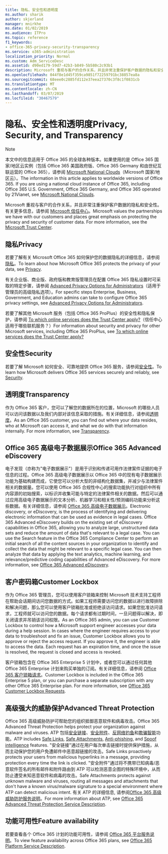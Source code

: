 ```yaml
---
title: 隐私、安全性和透明度
ms.author: sharik
author: skjerland
manager: mnirkhe
ms.date: 01/02/2019
ms.audience: ITPro
ms.topic: reference
f1_keywords:
- office-365-privacy-security-transparency
ms.service: o365-administration
localization_priority: Normal
ms.custom: Adm_ServiceDesc
ms.assetid: d90ed179-59d7-42b3-b849-5b580c2c93b1
description: Microsoft 重视与客户的合作关系，并且非常注重保护客户数据的隐私和安全性。 有关更多信息，请参阅 Microsoft 信任中心。
ms.openlocfilehash: 044f8e1d45f359ca9851f72259791bc38857ea8a
ms.sourcegitcommit: 68eee0c2885fd112e37eea27370c3f8c1f0831cb
ms.translationtype: MT
ms.contentlocale: zh-CN
ms.lasthandoff: 03/07/2019
ms.locfileid: "30467579"
---
```

# <a name="privacy-security-and-transparency"></a><span data-ttu-id="249a9-104">隐私、安全性和透明度</span><span class="sxs-lookup"><span data-stu-id="249a9-104">Privacy, Security, and Transparency</span></span>

> [!NOTE]
> <span data-ttu-id="249a9-p102">本文中的信息适用于 Office 365 的全球各种版本。如果使用的是 Office 365 国家/地区云实例（包括 Office 365 美国政府版、Office 365 Germany 和由世纪互联运营的 Office 365），请参阅 [Microsoft National Clouds](https://go.microsoft.com/fwlink/?linkid=841582)（Microsoft 国家/地区云）。</span><span class="sxs-lookup"><span data-stu-id="249a9-p102">The information in this article applies to worldwide versions of Office 365. If you are using a national cloud instance of Office 365, including Office 365 U.S. Government, Office 365 Germany, and Office 365 operated by 21Vianet, see [Microsoft National Clouds](https://go.microsoft.com/fwlink/?linkid=841582).</span></span> 
  
<span data-ttu-id="249a9-p103">Microsoft 重视与客户的合作关系，并且非常注重保护客户数据的隐私和安全性。有关更多信息，请参阅 [Microsoft 信任中心](http://go.microsoft.com/fwlink/?LinkID=717951&amp;clcid=0x409)。</span><span class="sxs-lookup"><span data-stu-id="249a9-p103">Microsoft values the partnerships we have with our customers and places great emphasis on protecting the privacy and security of customer data. For more information, see the [Microsoft Trust Center](http://go.microsoft.com/fwlink/?LinkID=717951&amp;clcid=0x409).</span></span>
  
## <a name="privacy"></a><span data-ttu-id="249a9-109">隐私</span><span class="sxs-lookup"><span data-stu-id="249a9-109">Privacy</span></span>

<span data-ttu-id="249a9-110">若要了解有关 Microsoft Office 365 如何保护您的数据隐私的详细信息，请参阅[隐私](http://go.microsoft.com/fwlink/?LinkID=717953&amp;clcid=0x409)。</span><span class="sxs-lookup"><span data-stu-id="249a9-110">To learn about how Microsoft Office 365 protects the privacy of your data, see [Privacy](http://go.microsoft.com/fwlink/?LinkID=717953&amp;clcid=0x409).</span></span> 
  
<span data-ttu-id="249a9-111">有关企业版、商业版、政府版和教育版管理员在配置 Office 365 隐私设置时可采取的特定步骤，请参阅 [Advanced Privacy Options for Administrators](https://go.microsoft.com/fwlink/p/?LinkID=285202)（适用于管理员的高级隐私选项）。</span><span class="sxs-lookup"><span data-stu-id="249a9-111">For specific steps Enterprise, Business, Government, and Education admins can take to configure Office 365 privacy settings, see [Advanced Privacy Options for Administrators](https://go.microsoft.com/fwlink/p/?LinkID=285202).</span></span>
  
<span data-ttu-id="249a9-112">若要了解其他 Microsoft 服务（包括 Office 365 ProPlus）的安全性和隐私保护，请参阅 [To which online services does the Trust Center apply?](https://go.microsoft.com/fwlink/p/?LinkID=281962)（信任中心适用于哪些联机服务？）</span><span class="sxs-lookup"><span data-stu-id="249a9-112">For information about security and privacy for other Microsoft services, including Office 365 ProPlus, see [To which online services does the Trust Center apply?](https://go.microsoft.com/fwlink/p/?LinkID=281962)</span></span>
  
## <a name="security"></a><span data-ttu-id="249a9-113">安全性</span><span class="sxs-lookup"><span data-stu-id="249a9-113">Security</span></span>

<span data-ttu-id="249a9-114">若要了解 Microsoft 如何安全、可靠地提供 Office 365 服务，请参阅[安全性](http://go.microsoft.com/fwlink/?LinkID=717954&amp;clcid=0x409)。</span><span class="sxs-lookup"><span data-stu-id="249a9-114">To learn how Microsoft delivers Office 365 services securely and reliably, see [Security](http://go.microsoft.com/fwlink/?LinkID=717954&amp;clcid=0x409).</span></span>
  
## <a name="transparency"></a><span data-ttu-id="249a9-115">透明度</span><span class="sxs-lookup"><span data-stu-id="249a9-115">Transparency</span></span>

<span data-ttu-id="249a9-p104">作为 Office 365 客户，您可以了解您的数据所在的位置，Microsoft 的哪些人员可以访问该数据以及我们内部对该信息采取的措施。有关详细信息，请参阅[透明度](http://go.microsoft.com/fwlink/?LinkID=717955&amp;clcid=0x409)。</span><span class="sxs-lookup"><span data-stu-id="249a9-p104">As an Office 365 customer, you can find out where your data resides, who at Microsoft can access it, and what we do with that information internally. For more information, see [Transparency](http://go.microsoft.com/fwlink/?LinkID=717955&amp;clcid=0x409).</span></span>
  
## <a name="office-365-advanced-ediscovery"></a><span data-ttu-id="249a9-118">Office 365 高级电子数据展示</span><span class="sxs-lookup"><span data-stu-id="249a9-118">Office 365 Advanced eDiscovery</span></span>

<span data-ttu-id="249a9-p105">电子发现（亦称为"电子数据展示"）是用于识别和传递可用作法律案件证据的电子信息的过程。Office 365 高级电子数据展示以 Office 365 中的现有电子数据展示功能为基础构建而成，它使您可以分析大型的非结构化数据集，并减少与法律案件相关的数据量。您可以使用 Office 365 合规性中心的搜索功能执行对组织中所有内容源的初始搜索，以标识并收集可能与特定的法律案件相关的数据。然后可以通过应用高级电子数据展示的文本分析、机器学习和相关性/预测编码功能来分析这些数据。有关详细信息，请参阅 [Office 365 高级电子数据展示](http://go.microsoft.com/fwlink/?LinkID=717971&amp;clcid=0x409)。</span><span class="sxs-lookup"><span data-stu-id="249a9-p105">Electronic discovery, or eDiscovery, is the process of identifying and delivering electronic information that can be used as evidence in legal cases. Office 365 Advanced eDiscovery builds on the existing set of eDiscovery capabilities in Office 365, allowing you to analyze large, unstructured data sets and reduce the amount of data that's relevant to a legal case. You can use the Search feature in the Office 365 Compliance Center to perform an initial search of all the content sources in your organization to identify and collect the data that might be relevant to a specific legal case. You can then analyze that data by applying the text analytics, machine learning, and relevance/predictive coding capabilities of Advanced eDiscovery. For more information, see [Office 365 Advanced eDiscovery](http://go.microsoft.com/fwlink/?LinkID=717971&amp;clcid=0x409).</span></span>
  
## <a name="customer-lockbox"></a><span data-ttu-id="249a9-124">客户密码箱</span><span class="sxs-lookup"><span data-stu-id="249a9-124">Customer Lockbox</span></span>

<span data-ttu-id="249a9-p106">作为 Office 365 管理员，您可以使用客户锁箱来控制 Microsoft 技术支持工程师在帮助会话期间访问您数据的方式。如果工程师需要访问您的数据以进行故障排除和解决问题，那么您可以使用客户锁箱批准或拒绝该访问请求。如果您批准访问请求，工程师就可以访问您的数据。每个请求都有过期时间，一旦问题得以解决，即关闭请求并吊销该访问权限。</span><span class="sxs-lookup"><span data-stu-id="249a9-p106">As an Office 365 admin, you can use Customer Lockbox to control how a Microsoft support engineer accesses your data during a help session. In cases where the engineer requires access to your data to troubleshoot and fix an issue, Customer Lockbox allows you to approve or reject the access request. If you approve it, the engineer is able to access the data. Each request has an expiration time, and once the issue is resolved, the request is closed and access is revoked.</span></span>
  
<span data-ttu-id="249a9-p107">客户锁箱包含在 Office 365 Enterprise 5 计划中，或者您可以通过任何其他 Office 365 Enterprise 计划来购买单独的订阅。有关详细信息，请参阅 [Office 365 客户锁箱请求](http://go.microsoft.com/fwlink/?LinkID=717969&amp;clcid=0x409)。</span><span class="sxs-lookup"><span data-stu-id="249a9-p107">Customer Lockbox is included in the Office 365 Enterprise 5 plan, or you can purchase a separate subscription with any other Office 365 Enterprise plan. For more information, see [Office 365 Customer Lockbox Requests](http://go.microsoft.com/fwlink/?LinkID=717969&amp;clcid=0x409).</span></span>
  
## <a name="advanced-threat-protection"></a><span data-ttu-id="249a9-131">高级强大的威胁保护</span><span class="sxs-lookup"><span data-stu-id="249a9-131">Advanced Threat Protection</span></span>

<span data-ttu-id="249a9-132">Office 365 高级威胁防护可帮助您的组织抵御恶意软件和病毒攻击。</span><span class="sxs-lookup"><span data-stu-id="249a9-132">Office 365 Advanced Threat Protection helps protect your organization against malware and viruses.</span></span> <span data-ttu-id="249a9-133">ATP 包括[安全链接](https://docs.microsoft.com/office365/securitycompliance/atp-safe-links)、[安全附件](https://docs.microsoft.com/office365/securitycompliance/atp-safe-attachments)、[反网络钓鱼](https://docs.microsoft.com/office365/securitycompliance/atp-anti-phishing)和[欺骗智能](https://docs.microsoft.com/office365/securitycompliance/learn-about-spoof-intelligence)功能。</span><span class="sxs-lookup"><span data-stu-id="249a9-133">ATP includes [Safe Links](https://docs.microsoft.com/office365/securitycompliance/atp-safe-links), [Safe Attachments](https://docs.microsoft.com/office365/securitycompliance/atp-safe-attachments), [Anti-phishing](https://docs.microsoft.com/office365/securitycompliance/atp-anti-phishing), and [Spoof intelligence](https://docs.microsoft.com/office365/securitycompliance/learn-about-spoof-intelligence) features.</span></span> <span data-ttu-id="249a9-134">"安全链接"通过在用户每次单击链接时提供保护措施，从而主动保护您的用户免遭邮件中恶意超链接的攻击。</span><span class="sxs-lookup"><span data-stu-id="249a9-134">Safe Links proactively protects your users from malicious hyperlinks in a message, providing protection every time the link is clicked.</span></span> <span data-ttu-id="249a9-135">"安全附件"通过将不携带已知病毒/恶意软件签名的所有邮件和附件路由到 ATP 可以检测恶意企图的特殊环境中，从而防止遭受未知恶意软件和病毒的攻击。</span><span class="sxs-lookup"><span data-stu-id="249a9-135">Safe Attachments protects against unknown malware and viruses, routing all messages and attachments that don't have a known virus/malware signature to a special environment where ATP can detect malicious intent.</span></span> <span data-ttu-id="249a9-136">有关 ATP 的详细信息, 请参阅[Office 365 高级威胁防护服务说明](../office-365-advanced-threat-protection-service-description.md)。</span><span class="sxs-lookup"><span data-stu-id="249a9-136">For more information about ATP, see [Office 365 Advanced Threat Protection Service Description](../office-365-advanced-threat-protection-service-description.md).</span></span>
  
## <a name="feature-availability"></a><span data-ttu-id="249a9-137">功能可用性</span><span class="sxs-lookup"><span data-stu-id="249a9-137">Feature availability</span></span>

<span data-ttu-id="249a9-138">若要查看各个 Office 365 计划的功能可用性，请参阅 [Office 365 平台服务说明](https://technet.microsoft.com/en-us/library/office-365-platform-service-description.aspx)。</span><span class="sxs-lookup"><span data-stu-id="249a9-138">To view feature availability across Office 365 plans, see [Office 365 Platform Service Description](https://technet.microsoft.com/en-us/library/office-365-platform-service-description.aspx).</span></span>
  

